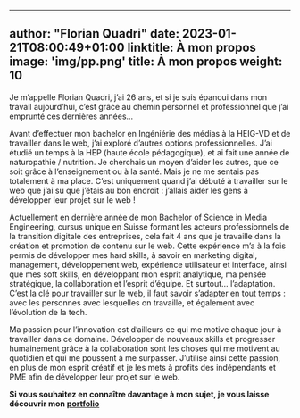 
---
author: "Florian Quadri"
date: 2023-01-21T08:00:49+01:00
linktitle: À mon propos
image: 'img/pp.png'
title: À mon propos
weight: 10
---

Je m’appelle Florian Quadri, j’ai 26 ans, et si je suis épanoui dans mon travail aujourd’hui, c’est grâce au chemin personnel et professionnel que j’ai emprunté ces dernières années…

Avant d’effectuer mon bachelor en Ingéniérie des médias à la HEIG-VD et de travailler dans le web, j’ai exploré d’autres options professionnelles. J’ai étudié un temps à la HEP (haute école pédagogique), et ai fait une année de naturopathie / nutrition. Je cherchais un moyen d’aider les autres, que ce soit grâce à l’enseignement ou à la santé. Mais je ne me sentais pas totalement à ma place. C’est uniquement quand j’ai débuté à travailler sur le web que j’ai su que j’étais au bon endroit : j’allais aider les gens à développer leur projet sur le web !

Actuellement en dernière année de mon Bachelor of Science in Media Engineering, cursus unique en Suisse formant les acteurs professionnels de la transition digitale des entreprises, cela fait 4 ans que je travaille dans la création et promotion de contenu sur le web. Cette expérience m’a à la fois permis de développer mes hard skills, à savoir en marketing digital, management, développement web, expérience utilisateur et interface, ainsi que mes soft skills, en développant mon esprit analytique, ma pensée stratégique, la collaboration et l’esprit d’équipe. Et surtout… l’adaptation. C’est la clé pour travailler sur le web, il faut savoir s’adapter en tout temps : avec les personnes avec lesquelles on travaille, et également avec l’évolution de la tech.

Ma passion pour l’innovation est d’ailleurs ce qui me motive chaque jour à travailler dans ce domaine. Développer de nouveaux skills et progresser humainement grâce à la collaboration sont les choses qui me motivent au quotidien et qui me poussent à me surpasser. J’utilise ainsi cette passion, en plus de mon esprit créatif et je les mets à profits des indépendants et PME afin de développer leur projet sur le web.


**Si vous souhaitez en connaître davantage à mon sujet, je vous laisse découvrir mon [portfolio](https://portfolio.inmyeyes.ch/)**


